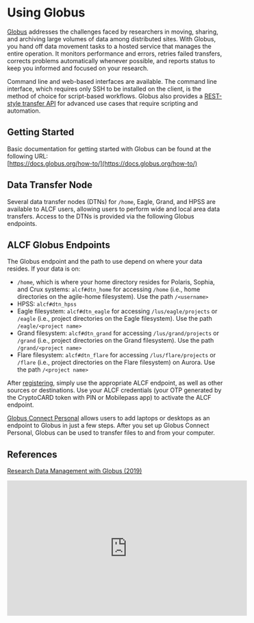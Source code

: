 # Using Globus

[Globus](http://www.globus.org/) addresses the challenges faced by researchers in moving, sharing, and archiving large volumes of data among distributed sites. With Globus, you hand off data movement tasks to a hosted service that manages the entire operation. It monitors performance and errors, retries failed transfers, corrects problems automatically whenever possible, and reports status to keep you informed and focused on your research.

Command line and web-based interfaces are available. The command line interface, which requires only SSH to be installed on the client, is the method of choice for script-based workflows. Globus also provides a [REST-style transfer API](https://docs.globus.org/api/transfer/) for advanced use cases that require scripting and automation.

## Getting Started

Basic documentation for getting started with Globus can be found at the following URL:  
[https://docs.globus.org/how-to/](https://docs.globus.org/how-to/)

## Data Transfer Node

Several data transfer nodes (DTNs) for `/home`, Eagle, Grand, and HPSS are available to ALCF users, allowing users to perform wide and local area data transfers. Access to the DTNs is provided via the following Globus endpoints.

## ALCF Globus Endpoints

The Globus endpoint and the path to use depend on where your data resides. If your data is on:

- `/home`, which is where your home directory resides for Polaris, Sophia, and Crux systems: `alcf#dtn_home` for accessing `/home` (i.e., home directories on the agile-home filesystem). Use the path `/<username>`
- HPSS: `alcf#dtn_hpss`
- Eagle filesystem: `alcf#dtn_eagle` for accessing `/lus/eagle/projects` or `/eagle` (i.e., project directories on the Eagle filesystem). Use the path `/eagle/<project name>`
- Grand filesystem: `alcf#dtn_grand` for accessing `/lus/grand/projects` or `/grand` (i.e., project directories on the Grand filesystem). Use the path `/grand/<project name>`
- Flare filesystem: `alcf#dtn_flare` for accessing `/lus/flare/projects` or `/flare` (i.e., project directories on the Flare filesystem) on Aurora. Use the path `/<project name>`

After [registering](https://app.globus.org/), simply use the appropriate ALCF endpoint, as well as other sources or destinations. Use your ALCF credentials (your OTP generated by the CryptoCARD token with PIN or Mobilepass app) to activate the ALCF endpoint.

[Globus Connect Personal](https://www.globus.org/globus-connect-personal) allows users to add laptops or desktops as an endpoint to Globus in just a few steps. After you set up Globus Connect Personal, Globus can be used to transfer files to and from your computer.

## References

[Research Data Management with Globus (2019)](https://www.alcf.anl.gov/support-center/training-assets/research-data-management-globus)  
<iframe width="560" height="315" src="https://www.youtube.com/embed/1nCfWslDrf8" title="YouTube video player" frameborder="0" allow="accelerometer; autoplay; clipboard-write; encrypted-media; gyroscope; picture-in-picture" allowfullscreen></iframe>
